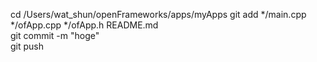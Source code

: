 cd /Users/wat_shun/openFrameworks/apps/myApps
git add */main.cpp */ofApp.cpp */ofApp.h README.md  
git commit -m "hoge"  
git push